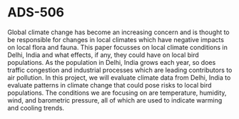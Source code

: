 # ADS-506

Global climate change has become an increasing concern and is thought to be responsible for changes in local climates which have negative impacts on local flora and fauna. This paper focusses on local climate conditions in Delhi, India and what effects, if any, they could have on local bird populations. As the population in Delhi, India grows each year, so does traffic congestion and industrial processes which are leading contributors to air pollution. In this project, we will evaluate climate data from Delhi, India to evaluate patterns in climate change that could pose risks to local bird populations. The conditions we are focusing on are temperature, humidity, wind, and barometric pressure, all of which are used to indicate warming and cooling trends.
